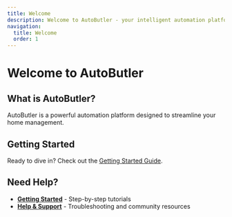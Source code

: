 ```yaml
---
title: Welcome
description: Welcome to AutoButler - your intelligent automation platform
navigation:
  title: Welcome
  order: 1
---
```


# Welcome to AutoButler

## What is AutoButler?

AutoButler is a powerful automation platform designed to streamline your home management.

## Getting Started

Ready to dive in? Check out the [Getting Started Guide](/docs/getting-started).

## Need Help?

- **[Getting Started](/docs/getting-started)** - Step-by-step tutorials
- **[Help & Support](/docs/help)** - Troubleshooting and community resources
